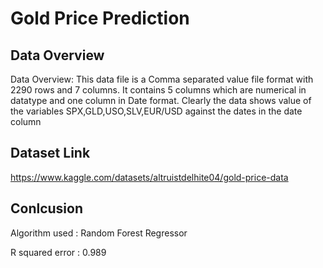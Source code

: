 
# Gold Price Prediction


## Data Overview

Data Overview: This data file is a Comma separated value file format with 2290 rows and 7 columns. It contains 5 columns which are numerical in datatype and one column in Date format. Clearly the data shows value of the variables SPX,GLD,USO,SLV,EUR/USD against the dates in the date column
## Dataset Link

https://www.kaggle.com/datasets/altruistdelhite04/gold-price-data
## Conlcusion

Algorithm used : Random Forest Regressor

R squared error :  0.989
